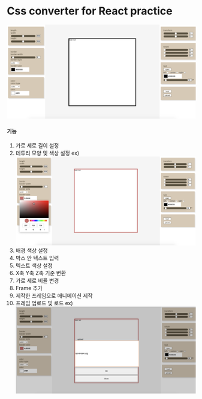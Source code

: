 # Css converter for React practice

![screen](./img/screen.png)

#### 기능

1. 가로 세로 길이 설정
2. 테투리 모양 및 색상 설정
ex) ![screen](./img/screen_bordercolor.png)
3. 배경 색상 설정
4. 박스 안 텍스트 입력
5. 텍스트 색상 설정
6. X축 Y축 Z축 기준 변환
7. 가로 세로 비율 변경
8. Frame 추가
9. 제작한 프레임으로 애니메이션 제작
10. 프레임 업로드 및 로드
ex) ![screen](./img/screen_upload.png)
